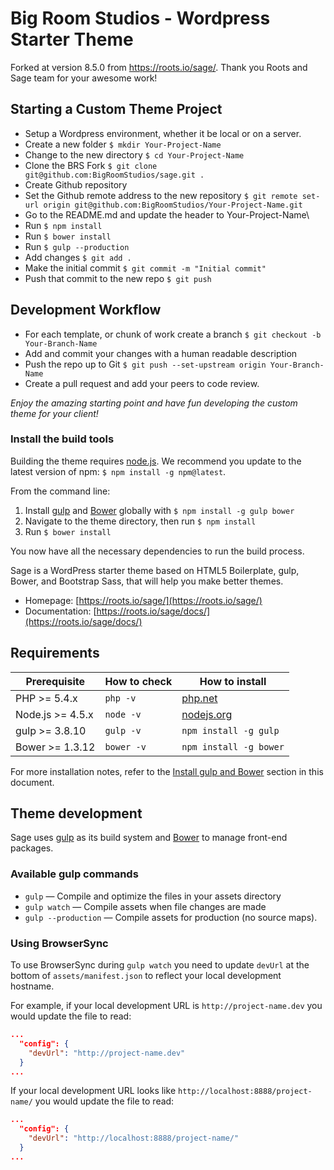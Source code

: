 
# Big Room Studios - Wordpress Starter Theme

Forked at version 8.5.0 from https://roots.io/sage/. Thank you Roots and Sage team for your awesome work!

## Starting a Custom Theme Project

* Setup a Wordpress environment, whether it be local or on a server.
* Create a new folder `$ mkdir Your-Project-Name`
* Change to the new directory `$ cd Your-Project-Name`
* Clone the BRS Fork `$ git clone git@github.com:BigRoomStudios/sage.git .`
* Create Github repository
* Set the Github remote address to the new repository `$ git remote set-url origin git@github.com:BigRoomStudios/Your-Project-Name.git`
* Go to the README.md and update the header to Your-Project-Name\
* Run `$ npm install`
* Run `$ bower install`
* Run `$ gulp --production`
* Add changes `$ git add .`
* Make the initial commit `$ git commit -m "Initial commit"`
* Push that commit to the new repo `$ git push`

## Development Workflow

* For each template, or chunk of work create a branch `$ git checkout -b Your-Branch-Name`
* Add and commit your changes with a human readable description
* Push the repo up to Git `$ git push --set-upstream origin Your-Branch-Name`
* Create a pull request and add your peers to code review.

*Enjoy the amazing starting point and have fun developing the custom theme for your client!*

### Install the build tools

Building the theme requires [node.js](http://nodejs.org/download/). We recommend you update to the latest version of npm: `$ npm install -g npm@latest`.

From the command line:

1. Install [gulp](http://gulpjs.com) and [Bower](http://bower.io/) globally with `$ npm install -g gulp bower`
2. Navigate to the theme directory, then run `$ npm install`
3. Run `$ bower install`

You now have all the necessary dependencies to run the build process.

Sage is a WordPress starter theme based on HTML5 Boilerplate, gulp, Bower, and Bootstrap Sass, that will help you make better themes.

* Homepage: [https://roots.io/sage/](https://roots.io/sage/)
* Documentation: [https://roots.io/sage/docs/](https://roots.io/sage/docs/)

## Requirements

| Prerequisite    | How to check | How to install
| --------------- | ------------ | ------------- |
| PHP >= 5.4.x    | `php -v`     | [php.net](http://php.net/manual/en/install.php) |
| Node.js >= 4.5.x  | `node -v`    | [nodejs.org](http://nodejs.org/) |
| gulp >= 3.8.10  | `gulp -v`    | `npm install -g gulp` |
| Bower >= 1.3.12 | `bower -v`   | `npm install -g bower` |

For more installation notes, refer to the [Install gulp and Bower](#install-gulp-and-bower) section in this document.

## Theme development

Sage uses [gulp](http://gulpjs.com/) as its build system and [Bower](http://bower.io/) to manage front-end packages.

### Available gulp commands

* `gulp` — Compile and optimize the files in your assets directory
* `gulp watch` — Compile assets when file changes are made
* `gulp --production` — Compile assets for production (no source maps).

### Using BrowserSync

To use BrowserSync during `gulp watch` you need to update `devUrl` at the bottom of `assets/manifest.json` to reflect your local development hostname.

For example, if your local development URL is `http://project-name.dev` you would update the file to read:
```json
...
  "config": {
    "devUrl": "http://project-name.dev"
  }
...
```
If your local development URL looks like `http://localhost:8888/project-name/` you would update the file to read:
```json
...
  "config": {
    "devUrl": "http://localhost:8888/project-name/"
  }
...
```
